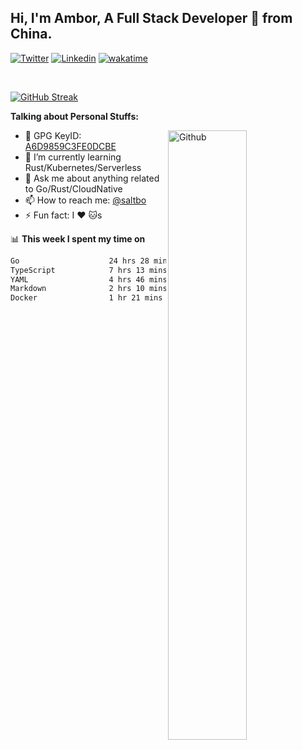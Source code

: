 ## Hi, I'm Ambor, A Full Stack Developer 🚀 from China.

[![Twitter](https://img.shields.io/badge/-saltbo-1ca0f1?style=flat&logo=twitter&logoColor=white)](https://twitter.com/rdsaltbo)
[![Linkedin](https://img.shields.io/badge/-saltbo-blue?style=flat&logo=Linkedin&logoColor=white)](https://www.linkedin.com/in/saltbo/)
[![wakatime](https://wakatime.com/badge/user/f82b1c77-faab-48cd-aef5-a12c0aff104b.svg)](https://wakatime.com/@f82b1c77-faab-48cd-aef5-a12c0aff104b)

&nbsp;  

[![GitHub Streak](http://github-readme-streak-stats.herokuapp.com?user=saltbo&hide_border=true&date_format=M%20j%5B%2C%20Y%5D)](https://git.io/streak-stats)

**Talking about Personal Stuffs:**
<!-- Any image aligned to the right. Beware the width  -->
<img width="50%" align="right" alt="Github" src="https://raw.githubusercontent.com/saltbo/saltbo/master/images/git-header.svg" />

- 🤘 GPG KeyID: [A6D9859C3FE0DCBE](https://saltbo.cn/pgp_keys.asc)
- 🌱 I’m currently learning Rust/Kubernetes/Serverless
- 💬 Ask me about anything related to Go/Rust/CloudNative
- 📫 How to reach me: [@saltbo](https://t.me/saltbo)
- ⚡ Fun fact: I :heart: :cat:s


📊 **This week I spent my time on**
<!--START_SECTION:waka-->

```txt
Go                    24 hrs 28 mins  ██████████████▒░░░░░░░░░░   57.32 %
TypeScript            7 hrs 13 mins   ████▒░░░░░░░░░░░░░░░░░░░░   16.92 %
YAML                  4 hrs 46 mins   ██▓░░░░░░░░░░░░░░░░░░░░░░   11.17 %
Markdown              2 hrs 10 mins   █▒░░░░░░░░░░░░░░░░░░░░░░░   05.08 %
Docker                1 hr 21 mins    ▓░░░░░░░░░░░░░░░░░░░░░░░░   03.18 %
```

<!--END_SECTION:waka-->
